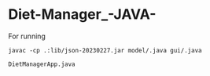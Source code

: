 # Diet-Manager_-JAVA-

For running


```javac -cp .:lib/json-20230227.jar model/.java gui/.java``` 


```DietManagerApp.java```
